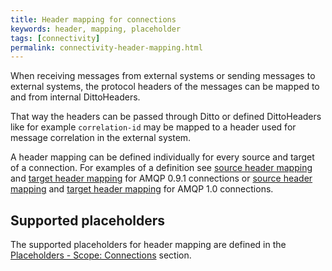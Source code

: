 ```yaml
---
title: Header mapping for connections
keywords: header, mapping, placeholder
tags: [connectivity]
permalink: connectivity-header-mapping.html
---
```


When receiving messages from external systems or sending messages to external systems, the protocol headers of the 
messages can be mapped to and from internal DittoHeaders.

That way the headers can be passed through Ditto or defined DittoHeaders like for example `correlation-id` may be 
mapped to a header used for message correlation in the external system.

A header mapping can be defined individually for every source and target of a connection. For examples of a definition 
see [source header mapping](connectivity-protocol-bindings-amqp091.html#source-header-mapping) 
and [target header mapping](connectivity-protocol-bindings-amqp091.html#target-header-mapping) for AMQP 0.9.1 connections
or [source header mapping](connectivity-protocol-bindings-amqp10.html#source-header-mapping) 
and [target header mapping](connectivity-protocol-bindings-amqp10.html#target-header-mapping) for AMQP 1.0 connections.

## Supported placeholders

The supported placeholders for header mapping are defined in the 
[Placeholders - Scope: Connections](basic-placeholders.html#scope-connections) section.
